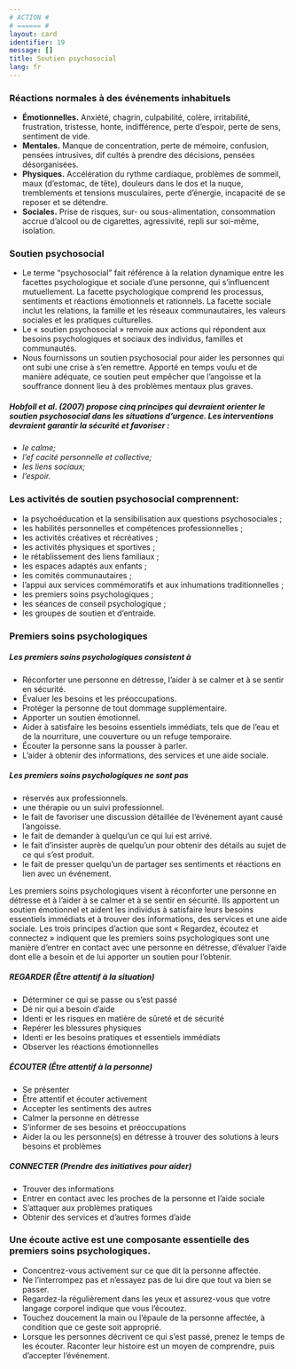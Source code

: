 ```yaml
---
# ACTION #
# ====== #
layout: card
identifier: 19
message: []
title: Soutien psychosocial
lang: fr
---
```


### Réactions normales à des événements inhabituels

- **Émotionnelles.** Anxiété, chagrin, culpabilité, colère, irritabilité, frustration, tristesse, honte, indifférence, perte d’espoir, perte de sens, sentiment de vide.
- **Mentales.** Manque de concentration, perte de mémoire, confusion, pensées intrusives, dif cultés à prendre des décisions, pensées désorganisées.
- **Physiques.** Accélération du rythme cardiaque, problèmes de sommeil, maux (d’estomac, de tête), douleurs dans le dos et la nuque, tremblements et tensions musculaires, perte d’énergie, incapacité de se reposer et se détendre.
- **Sociales.** Prise de risques, sur- ou sous-alimentation, consommation accrue d’alcool ou de cigarettes, agressivité, repli sur soi-même, isolation.

### Soutien psychosocial

- Le terme “psychosocial” fait référence à la relation dynamique entre les facettes psychologique et sociale d’une personne, qui s’influencent mutuellement. La facette psychologique comprend les processus, sentiments et réactions émotionnels et rationnels. La facette sociale inclut les relations, la famille et les réseaux communautaires, les valeurs sociales et les pratiques culturelles.
- Le « soutien psychosocial » renvoie aux actions qui répondent aux besoins psychologiques et sociaux des individus, familles et communautés.
- Nous fournissons un soutien psychosocial pour aider les personnes qui ont subi une crise à s’en remettre. Apporté en temps voulu et de manière adéquate, ce soutien peut empêcher que l’angoisse et la souffrance donnent lieu à des problèmes mentaux plus graves.

#####  *Hobfoll et al. (2007) propose cinq principes qui devraient orienter le soutien psychosocial dans les situations d’urgence. Les interventions devraient garantir la sécurité et favoriser :*
- *le calme;*
- *l’ef cacité personnelle et collective;*
- *les liens sociaux;*
- *l’espoir.*

### Les activités de soutien psychosocial comprennent:

- la psychoéducation et la sensibilisation aux questions psychosociales ;
- les habilités personnelles et compétences professionnelles ;
- les activités créatives et récréatives ;
- les activités physiques et sportives ;
- le rétablissement des liens familiaux ;
- les espaces adaptés aux enfants ;
- les comités communautaires ;
- l’appui aux services commémoratifs et aux inhumations traditionnelles ;
- les premiers soins psychologiques ;
- les séances de conseil psychologique ;
- les groupes de soutien et d’entraide.

### Premiers soins psychologiques
##### Les premiers soins psychologiques consistent à
- Réconforter une personne en détresse, l’aider à se calmer et à se sentir en sécurité.
- Évaluer les besoins et les préoccupations.
- Protéger la personne de tout dommage supplémentaire.
- Apporter un soutien émotionnel.
- Aider à satisfaire les besoins essentiels immédiats, tels que de l’eau et de la nourriture, une couverture ou un refuge temporaire.
- Écouter la personne sans la pousser à parler.
- L’aider à obtenir des informations, des services et une aide sociale.

##### Les premiers soins psychologiques ne sont pas

- réservés aux professionnels.
- une thérapie ou un suivi professionnel.
- le fait de favoriser une discussion détaillée de l’événement ayant causé l’angoisse.
- le fait de demander à quelqu’un ce qui lui est arrivé.
- le fait d’insister auprès de quelqu’un pour obtenir des détails au sujet de ce qui s’est produit.
- le fait de presser quelqu’un de partager ses sentiments et réactions en lien avec un événement.

Les premiers soins psychologiques visent à réconforter une personne en détresse et à l’aider à se calmer et à se sentir en sécurité. Ils apportent un soutien émotionnel et aident les individus à satisfaire leurs besoins essentiels immédiats et à trouver des informations, des services et une aide sociale. Les trois principes d’action que sont « Regardez, écoutez et connectez » indiquent que les premiers soins psychologiques sont une manière d’entrer en contact avec une personne en détresse, d’évaluer l’aide dont elle a besoin et de lui apporter un soutien pour l’obtenir.

##### *REGARDER* (Être attentif à la situation)

- Déterminer ce qui se passe ou s’est passé
- Dé nir qui a besoin d’aide
- Identi er les risques en matière de sûreté et de sécurité
- Repérer les blessures physiques
- Identi er les besoins pratiques et essentiels immédiats
- Observer les réactions émotionnelles

##### *ÉCOUTER* (Être attentif à la personne)

- Se présenter
- Être attentif et écouter activement
- Accepter les sentiments des autres
- Calmer la personne en détresse
- S’informer de ses besoins et préoccupations
- Aider la ou les personne(s) en détresse à trouver des solutions à leurs besoins et problèmes

##### *CONNECTER* (Prendre des initiatives pour aider)

- Trouver des informations
- Entrer en contact avec les proches de la personne et l’aide sociale
- S’attaquer aux problèmes pratiques
- Obtenir des services et d’autres formes d’aide

### Une écoute active est une composante essentielle des premiers soins psychologiques.

- Concentrez-vous activement sur ce que dit la personne affectée.
- Ne l’interrompez pas et n’essayez pas de lui dire que tout va bien se passer.
- Regardez-la régulièrement dans les yeux et assurez-vous que votre langage corporel indique que vous l’écoutez.
- Touchez doucement la main ou l’épaule de la personne affectée, à condition que ce geste soit approprié.
- Lorsque les personnes décrivent ce qui s’est passé, prenez le temps de les écouter. Raconter leur histoire est un moyen de comprendre, puis d’accepter l’événement.
